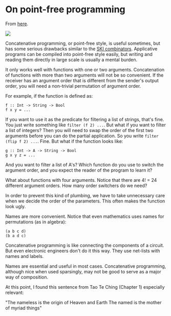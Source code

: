 # On point-free programming

From [here](https://yinwang0.substack.com/p/point-free).

![](https://substackcdn.com/image/fetch/w_1456,c_limit,f_auto,q_auto:good,fl_progressive:steep/https%3A%2F%2Fbucketeer-e05bbc84-baa3-437e-9518-adb32be77984.s3.amazonaws.com%2Fpublic%2Fimages%2F9c06c6af-7e74-480d-939b-716580595c4e_250x250.jpeg)

<span>Concatenative programming, or point-free style, is useful sometimes, but has some serious drawbacks similar to the</span> [SKI combinators](http://en.wikipedia.org/wiki/SKI_combinator_calculus)<span>. Applicative programs can be compiled into point-free style easily, but writing and reading them directly in large scale is usually a mental burden.</span>

It only works well with functions with one or two arguments. Concatenation of functions with more than two arguments will not be so convenient. If the receiver has an argument order that is different from the sender's output order, you will need a non-trivial permutation of argument order.

For example, if the function is defined as:

    f :: Int -> String -> Bool
    f x y = ...

<span>If you want to use it as the predicate for filtering a list of strings, that's fine. You just write something like</span> `filter (f 2) ...`<span>. But what if you want to filter a list of integers? Then you will need to swap the order of the first two arguments before you can do the partial application. So you write</span> `filter (flip f 2) ...`<span>. Fine. But what if the function looks like:</span>

    g :: Int -> A -> String -> Bool
    g x y z = ...

And you want to filter a list of A's? Which function do you use to switch the argument order, and you expect the reader of the program to learn it?

What about functions with four arguments. Notice that there are 4! = 24 different argument orders. How many order switchers do we need?

In order to prevent this kind of plumbing, we have to take unnecessary care when we decide the order of the parameters. This often makes the function look ugly.

Names are more convenient. Notice that even mathematics uses names for permutations (as in algebra):

    (a b c d)
    (b a d c)

Concatenative programming is like connecting the components of a circuit. But even electronic engineers don't do it this way. They use net-lists with names and labels.

Names are essential and useful in most cases. Concatenative programming, although nice when used sparsingly, may not be good to serve as a major way of composition.

At this point, I found this sentence from Tao Te Ching (Chapter 1) especially relevant:

"The nameless is the origin of Heaven and Earth The named is the mother of myriad things"
